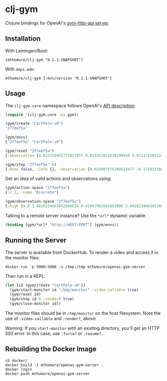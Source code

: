 # clj-gym

Clojure bindings for OpenAI's
[gym-http-api server](https://github.com/openai/gym-http-api/).

## Installation

With Leiningen/Boot:

    [mthomure/clj-gym "0.1.1-SNAPSHOT"]

With `deps.edn`:

    mthomure/clj-gym {:mvn/version "0.1.1-SNAPSHOT"}


## Usage

The `clj-gym.core` namespace follows OpenAI's
[API description](https://github.com/openai/gym-http-api#api-specification).

``` clojure
(require '[clj-gym.core :as gym])

(gym/create "CartPole-v0")
"2f7eef5a"

(gym/envs)
{"2f7eef5a" "CartPole-v0"}

(gym/reset "2f7eef5a")
{:observation [0.023710455775827657 0.019351021639290936 0.011374305124354243 -0.016630857354495036]}

(gym/step "2f7eef5a" 0)
{:done false, :info {}, :observation [0.024097476208613477 -0.1759321880637575 0.011041687977264342 0.2796189824583605], :reward 1.0}
```

Get an idea of valid actions and observations using:

``` clojure
(gym/action-space "2f7eef5a")
{:n 2, :name "Discrete"}

(gym/observation-space "2f7eef5a")
{:high [4.8 3.4028234663852886E38 0.41887902047863906 3.4028234663852886E38], :low [-4.8 -3.4028234663852886E38 -0.41887902047863906 -3.4028234663852886E38], :name "Box", :shape [4]}
```

Talking to a remote server instance? Use the `*url*` dynamic variable.

``` clojure
(binding [gym/*url* "http://HOST:PORT"] (gym/envs))
```

## Running the Server

The server is available from DockerHub. To render a video and access it in the monitor files:

```
docker run -p 5000:5000 -v /tmp:/tmp mthomure/openai-gym-server
```

Then run in a REPL:

``` clojure
(let [id (gym/create "CartPole-v0")]
  (gym/start-monitor id "/tmp/monitor" :video-callable true)
  (gym/reset id)
  (gym/step id 0 :render? true)
  (gym/close-monitor id))
```

The monitor files should be in `/tmp/monitor` on the host filesystem. Note the
use of `:video-callable` and `:render?`, above.

Warning: If you `start-monitor` with an existing directory, you'll get an
HTTP 500 error. In this case, use `:force?` or `:resume?`.

## Rebuilding the Docker Image

```
cd docker/
docker build -t mthomure/openai-gym-server .
docker login
docker push mthomure/openai-gym-server
```
